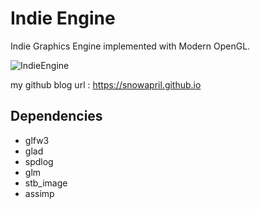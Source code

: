 # Indie Engine 

Indie Graphics Engine implemented with Modern OpenGL.

![IndieEngine](./IndieEngine.gif)

my github blog url : https://snowapril.github.io

## Dependencies
* glfw3
* glad
* spdlog
* glm
* stb_image
* assimp